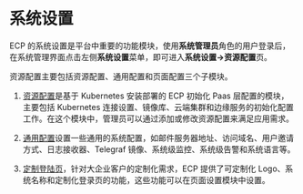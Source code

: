 # 系统设置

ECP 的系统设置是平台中重要的功能模块，使用**系统管理员**角色的用户登录后，在系统管理界面点击左侧**系统设置**菜单，即可进入**系统设置->资源配置**页。

资源配置主要包括资源配置、通用配置和页面配置三个子模块。

1. [资源配置](resource_config)是基于 Kubernetes 安装部署的 ECP 初始化 Paas 层配置的模块，主要包括 Kubernetes 连接设置、镜像库、云端集群和边缘服务的初始化配置工作。在这个模块中，管理员可以通过添加或修改资源配置来满足应用需求。

2. [通用配置](general_config)设置一些通用的系统配置，如邮件服务器地址、访问域名、用户邀请方式、日志接收器、Telegraf 镜像、系统级监控、系统级告警和系统语言等。

3. [定制登陆页](customized_layout)，针对大企业客户的定制化需求，ECP 提供了可定制化 Logo、系统名称和定制化登录页的功能，这些功能可以在页面设置模块中设置。
